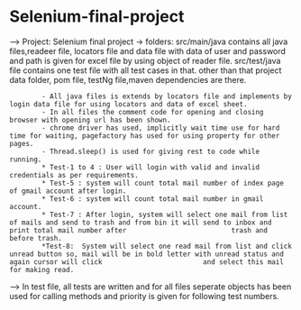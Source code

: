 # Selenium-final-project







--> Project: Selenium final project
-> folders: src/main/java contains all java files,readeer file, locators file and data file with data of user and password and path is given for excel file by using                   object of reader file.
            src/test/java file contains one test file with all test cases in that.
            other than that project data folder, pom file, testNg file,maven dependencies are there.
            
            - All java files is extends by locators file and implements by login data file for using locators and data of excel sheet.
            - In all files the comment code for opening and closing browser with opening url has been shown.
            - chrome driver has used, implicitly wait time use for hard time for waiting, pagefactory has used for using property for other pages.
            - Thread.sleep() is used for giving rest to code while running.
            * Test-1 to 4 : User will login with valid and invalid credentials as per requirements.
            * Test-5 : system will count total mail number of index page of gmail account after login.
            * Test-6 : system will count total mail number in gmail account.
            * Test-7 : After login, system will select one mail from list of mails and send to trash and from bin it will send to inbox and print total mail number after                          trash and before trash.
            *Test-8:  System will select one read mail from list and click unread button so, mail will be in bold letter with unread status and again cursor will click                         and select this mail for making read.
            
  --> In test file, all tests are written and for all files seperate objects has been used for calling methods and priority is given for following test numbers.          
